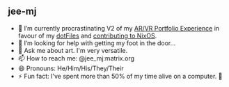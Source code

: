 ## jee-mj

- 🔭 I’m currently procrastinating V2 of my [AR/VR Portfolio Experience](https://github.com/jee-mj/portfolio) in favour of my [dotFiles](https://github.com/jee-mj/dotFiles) and [contributing to NixOS](https://github.com/jee-mj/nixpkgs).
- 🤔 I’m looking for help with getting my foot in the door...
- 💬 Ask me about art. I'm very versatile.
- 📫 How to reach me: @jee_mj:matrix.org
- 😄 Pronouns: He/Him/His/They/Their
- ⚡ Fun fact: I've spent more than 50% of my time alive on a computer. 🧓

<!--
**jee-mj/jee-mj** is a ✨ _special_ ✨ repository because its `README.md` (this file) appears on your GitHub profile.

Here are some ideas to get you started:

- 🔭 I’m currently working on ...
- 🌱 I’m currently learning ...
- 👯 I’m looking to collaborate on ...
- 🤔 I’m looking for help with ...
- 💬 Ask me about ...
- 📫 How to reach me: ...
- 😄 Pronouns: ...
- ⚡ Fun fact: ...
-->
